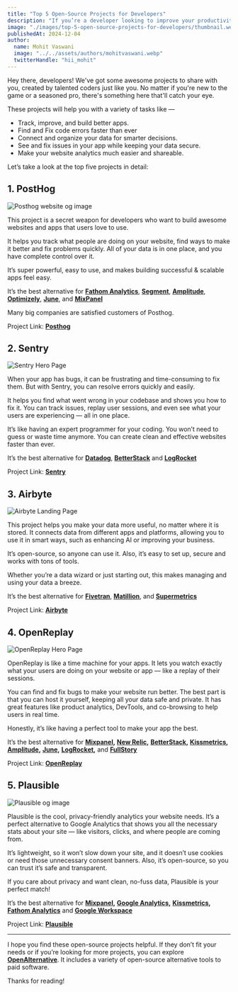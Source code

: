 ```yaml
---
title: "Top 5 Open-Source Projects for Developers"
description: "If you’re a developer looking to improve your productivity, check out some outstanding open-source projects I’ve found. They can enhance your skills and streamline your workflow effectively."
image: "./images/top-5-open-source-projects-for-developers/thumbnail.webp"
publishedAt: 2024-12-04
author:
  name: Mohit Vaswani
  image: "../../assets/authors/mohitvaswani.webp"
  twitterHandle: "hii_mohit"
---
```


Hey there, developers! We've got some awesome projects to share with you, created by talented coders just like you. No matter if you're new to the game or a seasoned pro, there's something here that'll catch your eye.

These projects will help you with a variety of tasks like —

*   Track, improve, and build better apps.
*   Find and Fix code errors faster than ever
*   Connect and organize your data for smarter decisions.
*   See and fix issues in your app while keeping your data secure.
*   Make your website analytics much easier and shareable.

Let’s take a look at the top five projects in detail:

## 1. PostHog

![Posthog website og image](./images/top-5-open-source-projects-for-developers/posthog.webp)

This project is a secret weapon for developers who want to build awesome websites and apps that users love to use.

It helps you track what people are doing on your website, find ways to make it better and fix problems quickly. All of your data is in one place, and you have complete control over it.

It’s super powerful, easy to use, and makes building successful & scalable apps feel easy.

It’s the best alternative for [**Fathom Analytics**](/alternatives/fathom-analytics), [**Segment**](/alternatives/segment), [**Amplitude**](/alternatives/amplitude), [**Optimizely**](/alternatives/optimizely), [**June**](/alternatives/june), and [**MixPanel**](/alternatives/mixpanel)

Many big companies are satisfied customers of Posthog.

Project Link: [**Posthog**](/posthog)

## 2. Sentry

![Sentry Hero Page](./images/top-5-open-source-projects-for-developers/sentry.webp)

When your app has bugs, it can be frustrating and time-consuming to fix them. But with Sentry, you can resolve errors quickly and easily.

It helps you find what went wrong in your codebase and shows you how to fix it. You can track issues, replay user sessions, and even see what your users are experiencing — all in one place.

It’s like having an expert programmer for your coding. You won’t need to guess or waste time anymore. You can create clean and effective websites faster than ever.

It’s the best alternative for [**Datadog**](/alternatives/datadog), [**BetterStack**](/alternatives/betterstack) and [**LogRocket**](/alternatives/logrocket)

Project Link: [**Sentry**](/sentry)

## 3. Airbyte

![Airbyte Landing Page](./images/top-5-open-source-projects-for-developers/airbyte.webp)

This project helps you make your data more useful, no matter where it is stored. It connects data from different apps and platforms, allowing you to use it in smart ways, such as enhancing AI or improving your business.

It’s open-source, so anyone can use it. Also, it’s easy to set up, secure and works with tons of tools.

Whether you’re a data wizard or just starting out, this makes managing and using your data a breeze.

It’s the best alternative for [**Fivetran**](/alternatives/fivetran), [**Matillion**](/alternatives/matillion), and [**Supermetrics**](/alternatives/supermetrics)

Project Link: [**Airbyte**](/airbyte)

## 4. OpenReplay

![OpenReplay Hero Page](./images/top-5-open-source-projects-for-developers/openreplay.webp)

OpenReplay is like a time machine for your apps. It lets you watch exactly what your users are doing on your website or app — like a replay of their sessions.

You can find and fix bugs to make your website run better. The best part is that you can host it yourself, keeping all your data safe and private. It has great features like product analytics, DevTools, and co-browsing to help users in real time.

Honestly, it’s like having a perfect tool to make your app the best.

It’s the best alternative for [**Mixpanel**](/alternatives/mixpanel)**,** [**New Relic**](/alternatives/new-relic)**,** [**BetterStack**](/alternatives/betterstack)**,** [**Kissmetrics**](/alternatives/kissmetrics)**,** [**Amplitude**](/alternatives/amplitude)**,** [**June**](/alternatives/june)**,** [**LogRocket**](/alternatives/logrocket)**,** and [**FullStory**](/alternatives/fullstory)

Project Link: [**OpenReplay**](/openreplay)

## 5. Plausible

![Plausible og image](./images/top-5-open-source-projects-for-developers/plausible.webp)

Plausible is the cool, privacy-friendly analytics your website needs. It’s a perfect alternative to Google Analytics that shows you all the necessary stats about your site — like visitors, clicks, and where people are coming from.

It’s lightweight, so it won’t slow down your site, and it doesn’t use cookies or need those unnecessary consent banners. Also, it’s open-source, so you can trust it’s safe and transparent.

If you care about privacy and want clean, no-fuss data, Plausible is your perfect match!

It’s the best alternative for [**Mixpanel**](/alternatives/mixpanel)**,** [**Google Analytics**](/alternatives/google-analytics)**,** [**Kissmetrics**](/alternatives/kissmetrics)**,** [**Fathom Analytics**](/alternatives/fathom-analytics) and [**Google Workspace**](/alternatives/google-workspace)

Project Link: [**Plausible**](/plausible)

---

I hope you find these open-source projects helpful. If they don’t fit your needs or if you’re looking for more projects, you can explore [**OpenAlternative**](/). It includes a variety of open-source alternative tools to paid software.

Thanks for reading!
